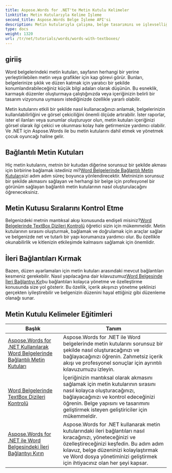 ```yaml
---
title: Aspose.Words for .NET'te Metin Kutulu Kelimeler
linktitle: Metin Kutularıyla Kelime İşleme
second_title: Aspose.Words Belge İşleme API'si
description: Metin kutularıyla çalışma, belge tasarımını ve işlevselliğini geliştirme hakkındaki bu ayrıntılı eğitimlerle Aspose.Words for .NET'in gücünü ortaya çıkarın.
type: docs
weight: 1320
url: /tr/net/tutorials/words/words-with-textboxes/
---
```

## giriiş

Word belgelerindeki metin kutuları, sayfanın herhangi bir yerine yerleştirilebilen metin veya grafikler için kap görevi görür. Bunları, belgelerinize şıklık ve düzen katmak için yaratıcı bir şekilde konumlandırabileceğiniz küçük bilgi adaları olarak düşünün. Bu esneklik, karmaşık düzenler oluşturmaya çalıştığınızda veya içeriğinizin belirli bir tasarım vizyonuna uymasını istediğinizde özellikle yararlı olabilir.

Metin kutularını etkili bir şekilde nasıl kullanacağınızı anlamak, belgelerinizin kullanılabilirliğini ve görsel çekiciliğini önemli ölçüde artırabilir. İster raporlar, ister el ilanları veya sunumlar oluşturuyor olun, metin kutuları içeriğinizi görsel olarak ilgi çekici ve okunması kolay hale getirmenize yardımcı olabilir. Ve .NET için Aspose.Words ile bu metin kutularını dahil etmek ve yönetmek çocuk oyuncağı haline gelir.

## Bağlantılı Metin Kutuları

 Hiç metin kutularını, metnin bir kutudan diğerine sorunsuz bir şekilde akması için birbirine bağlamak istediniz mi?[Word Belgelerinde Bağlantılı Metin Kutuları](./linked-text-boxes/)sizi adım adım süreç boyunca yönlendirecektir. Metninizin sorunsuz bir şekilde akmasını sağlayan ve herhangi bir belge için profesyonel bir görünüm sağlayan bağlantılı metin kutularının nasıl oluşturulacağını öğreneceksiniz.

## Metin Kutusu Sıralarını Kontrol Etme

 Belgenizdeki metnin mantıksal akışı konusunda endişeli misiniz?[Word Belgelerinde TextBox Dizileri Kontrolü](./textbox-sequences-check/) öğretici sizin için mükemmeldir. Metin kutularının sırasını oluşturmak, bağlamak ve doğrulamak için araçlar sağlar ve belgenizde net ve tutarlı bir yapı korumanıza yardımcı olur. Bu özellikle okunabilirlik ve kitlenizin etkileşimde kalmasını sağlamak için önemlidir.

## İleri Bağlantıları Kırmak

 Bazen, düzen ayarlamaları için metin kutuları arasındaki mevcut bağlantıları kesmeniz gerekebilir. Nasıl yapılacağına dair kılavuzumuz[Word Belgesinde İleri Bağlantıyı Kır](./break-forward-link/)bu bağlantıları kolayca yönetme ve özelleştirme konusunda size yol gösterir. Bu özellik, içerik akışınızı yönetme şeklinizi gerçekten iyileştirebilir ve belgenizin düzenini hayal ettiğiniz gibi düzenleme olanağı sunar.

## Metin Kutulu Kelimeler Eğitimleri
| Başlık | Tanım |
| --- | --- |
| [Aspose.Words for .NET Kullanılarak Word Belgelerinde Bağlantılı Metin Kutuları](./linked-text-boxes/) | Aspose.Words for .NET ile Word belgelerinde metin kutularını sorunsuz bir şekilde nasıl oluşturacağınızı ve bağlayacağınızı öğrenin. Zahmetsiz içerik akışı ve profesyonel sonuçlar için ayrıntılı kılavuzumuzu izleyin. |
| [Word Belgelerinde TextBox Dizileri Kontrolü](./textbox-sequences-check/) | İçeriğinizin mantıksal olarak akmasını sağlamak için metin kutularının sırasını nasıl kolayca oluşturacağınızı, bağlayacağınızı ve kontrol edeceğinizi öğrenin. Belge yapısını ve tasarımını geliştirmek isteyen geliştiriciler için mükemmeldir. |
| [Aspose.Words for .NET ile Word Belgesindeki İleri Bağlantıyı Kırın](./break-forward-link/) | Aspose.Words for .NET kullanarak metin kutularındaki ileri bağlantıları nasıl kıracağınızı, yöneteceğinizi ve özelleştireceğinizi keşfedin. Bu adım adım kılavuz, belge düzeninizi kolaylaştırmak ve Word dosya yönetiminizi geliştirmek için ihtiyacınız olan her şeyi kapsar. |